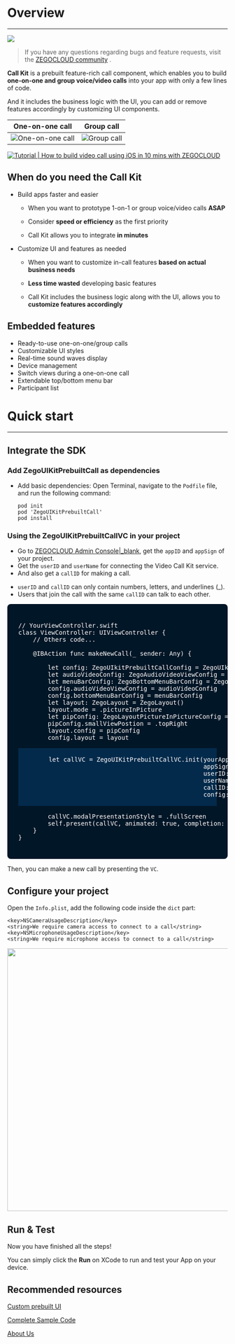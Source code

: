 # Overview

- - -


[![](https://img.shields.io/badge/chat-on%20discord-7289da.svg)](https://discord.gg/EtNRATttyp)

> If you have any questions regarding bugs and feature requests, visit the [ZEGOCLOUD community](https://discord.gg/EtNRATttyp) .


**Call Kit** is a prebuilt feature-rich call component, which enables you to build **one-on-one and group voice/video calls** into your app with only a few lines of code.

And it includes the business logic with the UI, you can add or remove features accordingly by customizing UI components.


|One-on-one call|Group call|
|---|---|
|![One-on-one call](https://storage.zego.im/sdk-doc/Pics/ZegoUIKit/Flutter/_all_close.gif)|![Group call](https://storage.zego.im/sdk-doc/Pics/ZegoUIKit/conference/8C_little.jpg)|

[![Tutorial | How to build video call using iOS in 10 mins with ZEGOCLOUD](https://res.cloudinary.com/marcomontalbano/image/upload/v1682408159/video_to_markdown/images/youtube--LQXjqmWrQzI-c05b58ac6eb4c4700831b2b3070cd403.jpg)](https://youtu.be/LQXjqmWrQzI "Tutorial | How to build video call using iOS in 10 mins with ZEGOCLOUD")

## When do you need the Call Kit

- Build apps faster and easier
  - When you want to prototype 1-on-1 or group voice/video calls **ASAP** 

  - Consider **speed or efficiency** as the first priority

  - Call Kit allows you to integrate **in minutes**

- Customize UI and features as needed
  - When you want to customize in-call features **based on actual business needs**

  - **Less time wasted** developing basic features

  - Call Kit includes the business logic along with the UI, allows you to **customize features accordingly**


## Embedded features

- Ready-to-use one-on-one/group calls
- Customizable UI styles
- Real-time sound waves display
- Device management
- Switch views during a one-on-one call
- Extendable top/bottom menu bar
- Participant list

# Quick start

- - -

## Integrate the SDK

### Add ZegoUIKitPrebuiltCall as dependencies

- Add basic dependencies:
Open Terminal, navigate to the `Podfile` file, and run the following command:
    ```
    pod init
    pod 'ZegoUIKitPrebuiltCall'
    pod install
    ```


### Using the ZegoUIKitPrebuiltCallVC in your project

- Go to [ZEGOCLOUD Admin Console\|_blank](https://console.zegocloud.com/), get the `appID` and `appSign` of your project.
- Get the `userID` and `userName` for connecting the Video Call Kit service. 
- And also get a `callID` for making a call.

<div class="mk-hint">

- `userID` and `callID` can only contain numbers, letters, and underlines (_). 
- Users that join the call with the same `callID` can talk to each other. 
</div>

<pre style="background-color: #011627; border-radius: 8px; padding: 25px; color: white"><div>
// YourViewController.swift
class ViewController: UIViewController {
    // Others code...

    @IBAction func makeNewCall(_ sender: Any) {
        
        let config: ZegoUIkitPrebuiltCallConfig = ZegoUIkitPrebuiltCallConfig()
        let audioVideoConfig: ZegoAudioVideoViewConfig = ZegoAudioVideoViewConfig()
        let menuBarConfig: ZegoBottomMenuBarConfig = ZegoBottomMenuBarConfig()
        config.audioVideoViewConfig = audioVideoConfig
        config.bottomMenuBarConfig = menuBarConfig
        let layout: ZegoLayout = ZegoLayout()
        layout.mode = .pictureInPicture
        let pipConfig: ZegoLayoutPictureInPictureConfig = ZegoLayoutPictureInPictureConfig()
        pipConfig.smallViewPostion = .topRight
        layout.config = pipConfig
        config.layout = layout
        <div style="background-color:#032A4B; margin: 0px; padding: 2px;">
        let callVC = ZegoUIKitPrebuiltCallVC.init(yourAppID, 
                                                  appSign: yourAppSign, 
                                                  userID: self.selfUserID, 
                                                  userName: self.selfUserName ?? "", 
                                                  callID: self.callID, 
                                                  config: config)
        </div>
        callVC.modalPresentationStyle = .fullScreen
        self.present(callVC, animated: true, completion: nil)
    }
}

</div></pre>

Then, you can make a new call by presenting the `VC`.

## Configure your project


Open the `Info.plist`, add the following code inside the `dict` part:

```plist
<key>NSCameraUsageDescription</key>
<string>We require camera access to connect to a call</string>
<key>NSMicrophoneUsageDescription</key>
<string>We require microphone access to connect to a call</string>
```

<img src="https://storage.zego.im/sdk-doc/Pics/ZegoUIKit/iOS/config_device_permissions.png" width = 600>


## Run & Test

Now you have finished all the steps!

You can simply click the **Run** on XCode to run and test your App on your device.



## Recommended resources

[Custom prebuilt UI](https://docs.zegocloud.com/article/14765)

[Complete Sample Code](https://github.com/ZEGOCLOUD/zego_uikit_prebuilt_call_example_ios)

[About Us](https://www.zegocloud.com)
